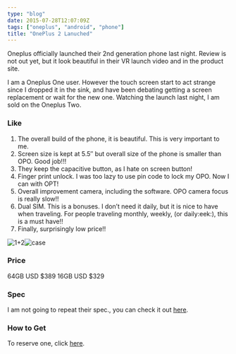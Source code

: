 ```yaml
---
type: "blog"
date: 2015-07-28T12:07:09Z
tags: ["oneplus", "android", "phone"]
title: "OnePlus 2 Lanuched"
---
```


Oneplus officially launched their 2nd generation phone last night. Review is not out yet, but it look beautiful in their VR launch video and in the product site.
<!--more-->

I am a Oneplus One user. However the touch screen start to act strange since I dropped it in the sink, and have been debating getting a screen replacement or wait for the new one. Watching the launch last night, I am sold on the Oneplus Two.

### Like

1. The overall build of the phone, it is beautiful. This is very important to me.
2. Screen size is kept at 5.5″ but overall size of the phone is smaller than OPO. Good job!!!
3. They keep the capacitive button, as I hate on screen button!
4. Finger print unlock. I was too lazy to use pin code to lock my OPO. Now I can with OPT!
5. Overall improvement camera, including the software. OPO camera focus is really slow!!
6. Dual SIM. This is a bonuses. I don’t need it daily, but it is nice to have when traveling. For people traveling monthly, weekly, (or daily:eek:), this is a must have!!
7. Finally, surprisingly low price!!

![1+2](https://i2.wp.com/content.oneplus.net/skin/frontend/oneplus2015/default/images/feature/two/impress-img.png?resize=1201%2C1181&ssl=1)![case](https://i1.wp.com/content.oneplus.net/skin/frontend/oneplus2015/default/images/feature/two/styleSwap-view-img.png?resize=886%2C690&ssl=1)

### Price

64GB USD $389
 16GB USD $329

### Spec

I am not going to repeat their spec., you can check it out [here](https://oneplus.net/2/specs).

### How to Get

To reserve one, click [here](https://oneplus.net/invites?kolid=UQY0CZ).
